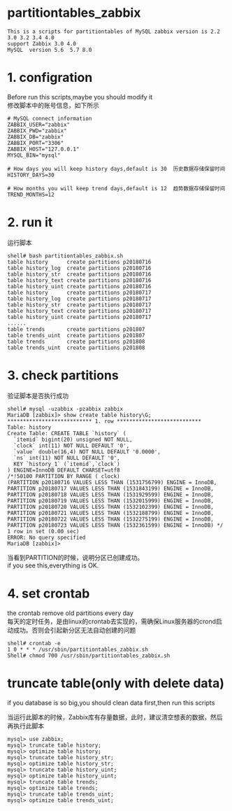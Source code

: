 # partitiontables_zabbix
```
This is a scripts for partitiontables of MySQL zabbix version is 2.2 3.0 3.2 3.4 4.0
support Zabbix 3.0 4.0
MySQL  version 5.6  5.7 8.0 
``` 

# 1. configration 
Before run this scripts,maybe you should modify it   
修改脚本中的账号信息，如下所示
```
# MySQL connect information
ZABBIX_USER="zabbix"
ZABBIX_PWD="zabbix"
ZABBIX_DB="zabbix"
ZABBIX_PORT="3306"
ZABBIX_HOST="127.0.0.1"
MYSQL_BIN="mysql"

# How days you will keep history days,default is 30  历史数据存储保留时间
HISTORY_DAYS=30

# How months you will keep trend days,default is 12  趋势数据存储保留时间
TREND_MONTHS=12
```
# 2. run it
运行脚本     
```
shell# bash partitiontables_zabbix.sh 
table history      create partitions p20180716
table history_log  create partitions p20180716
table history_str  create partitions p20180716
table history_text create partitions p20180716
table history_uint create partitions p20180716
table history      create partitions p20180717
table history_log  create partitions p20180717
table history_str  create partitions p20180717
table history_text create partitions p20180717
table history_uint create partitions p20180717
......
table trends       create partitions p201807
table trends_uint  create partitions p201807
table trends       create partitions p201808
table trends_uint  create partitions p201808
```
# 3. check partitions
验证脚本是否执行成功  
```
shell# mysql -uzabbix -pzabbix zabbix
MariaDB [zabbix]> show create table history\G;
*************************** 1. row ***************************
Table: history
Create Table: CREATE TABLE `history` (
  `itemid` bigint(20) unsigned NOT NULL,
  `clock` int(11) NOT NULL DEFAULT '0',
  `value` double(16,4) NOT NULL DEFAULT '0.0000',
  `ns` int(11) NOT NULL DEFAULT '0',
  KEY `history_1` (`itemid`,`clock`)
) ENGINE=InnoDB DEFAULT CHARSET=utf8
/*!50100 PARTITION BY RANGE ( clock)
(PARTITION p20180716 VALUES LESS THAN (1531756799) ENGINE = InnoDB,
PARTITION p20180717 VALUES LESS THAN (1531843199) ENGINE = InnoDB,
PARTITION p20180718 VALUES LESS THAN (1531929599) ENGINE = InnoDB,
PARTITION p20180719 VALUES LESS THAN (1532015999) ENGINE = InnoDB,
PARTITION p20180720 VALUES LESS THAN (1532102399) ENGINE = InnoDB,
PARTITION p20180721 VALUES LESS THAN (1532188799) ENGINE = InnoDB,
PARTITION p20180722 VALUES LESS THAN (1532275199) ENGINE = InnoDB,
PARTITION p20180723 VALUES LESS THAN (1532361599) ENGINE = InnoDB) */
1 row in set (0.00 sec)
ERROR: No query specified
MariaDB [zabbix]>
```
当看到PARTITION的时候，说明分区已创建成功。  
if you see this,everything is OK.

# 4. set crontab
the crontab remove old partitions every day    
每天的定时任务，是由linux的crontab去实现的，需确保Linux服务器的crond启动成功。否则会引起新分区无法自动创建的问题   
```
shell# crontab -e
1 0 * * * /usr/sbin/partitiontables_zabbix.sh
Shell# chmod 700 /usr/sbin/partitiontables_zabbix.sh
```
# truncate table(only with delete data)
if you database is so big,you should clean data first,then run this scripts   

当运行此脚本的时候，Zabbix库有存量数据，此时，建议清空想表的数据，然后再执行此脚本   
```
mysql> use zabbix; 
mysql> truncate table history; 
mysql> optimize table history; 
mysql> truncate table history_str; 
mysql> optimize table history_str; 
mysql> truncate table history_uint; 
mysql> optimize table history_uint; 
mysql> truncate table trends; 
mysql> optimize table trends; 
mysql> truncate table trends_uint; 
mysql> optimize table trends_uint; 
```

